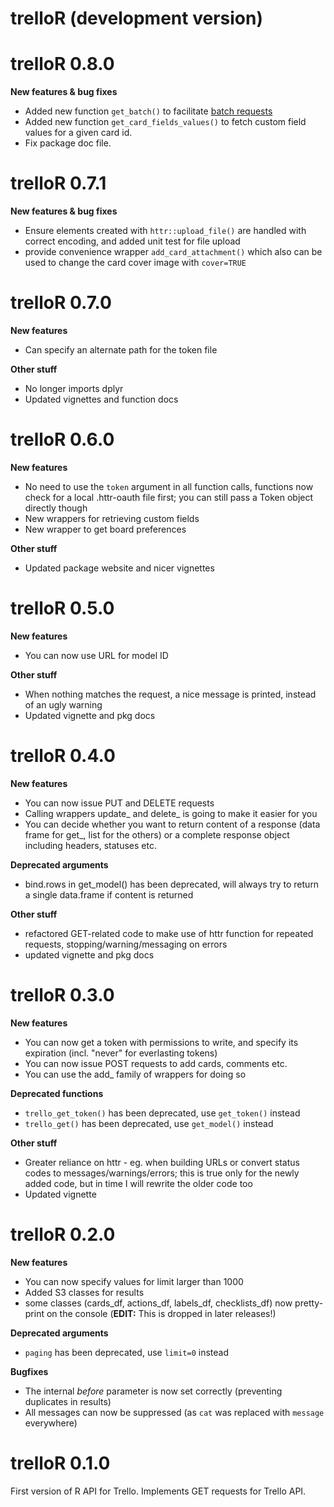 # trelloR (development version)

# trelloR 0.8.0

**New features & bug fixes**

* Added new function `get_batch()` to facilitate [batch requests](https://developer.atlassian.com/cloud/trello/rest/api-group-batch/#api-group-batch)
* Added new function `get_card_fields_values()` to fetch custom field values
  for a given card id.
* Fix package doc file.

# trelloR 0.7.1

**New features & bug fixes**

* Ensure elements created with `httr::upload_file()` are handled with correct encoding, and added unit test for file upload
* provide convenience wrapper `add_card_attachment()` which also can be used to change the card cover image with `cover=TRUE`

# trelloR 0.7.0

**New features**

* Can specify an alternate path for the token file

**Other stuff**

* No longer imports dplyr
* Updated vignettes and function docs

# trelloR 0.6.0

**New features**

* No need to use the `token` argument in all function calls, functions now check
  for a local .httr-oauth file first; you can still pass a Token object directly
  though
* New wrappers for retrieving custom fields
* New wrapper to get board preferences

**Other stuff**

* Updated package website and nicer vignettes

# trelloR 0.5.0

**New features**

* You can now use URL for model ID

**Other stuff**

* When nothing matches the request, a nice message is printed, instead of an
  ugly warning
* Updated vignette and pkg docs

# trelloR 0.4.0

**New features**

* You can now issue PUT and DELETE requests
* Calling wrappers update_ and delete_ is going to make it easier for you
* You can decide whether you want to return content of a response (data frame
  for get_, list for the others) or a complete response object including
  headers, statuses etc.

**Deprecated arguments**

* bind.rows in get_model() has been deprecated, will always try to return
  a single data.frame if content is returned

**Other stuff**

* refactored GET-related code to make use of httr function for repeated requests,
  stopping/warning/messaging on errors
* updated vignette and pkg docs

# trelloR 0.3.0

**New features**

* You can now get a token with permissions to write, and specify its expiration
  (incl. "never" for everlasting tokens)
* You can now issue POST requests to add cards, comments etc.
* You can use the add_ family of wrappers for doing so

**Deprecated functions**

* `trello_get_token()` has been deprecated, use `get_token()` instead
* `trello_get()` has been deprecated, use `get_model()` instead

**Other stuff**

* Greater reliance on httr - eg. when building URLs or convert status codes to
  messages/warnings/errors; this is true only for the newly added code,
  but in time I will rewrite the older code too
* Updated vignette

# trelloR 0.2.0

**New features**

* You can now specify values for limit larger than 1000
* Added S3 classes for results
* some classes (cards_df, actions_df, labels_df, checklists_df) now pretty-print
  on the console (**EDIT:** This is dropped in later releases!)

**Deprecated arguments**

* `paging` has been deprecated, use `limit=0` instead

**Bugfixes**

* The internal *before* parameter is now set correctly (preventing duplicates
  in results)
* All messages can now be suppressed (as `cat` was replaced with `message`
  everywhere)

# trelloR 0.1.0

First version of R API for Trello. Implements GET requests for Trello API.
